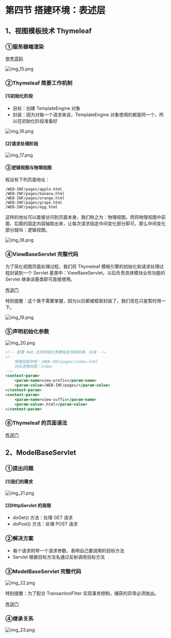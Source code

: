 # 第四节 搭建环境：表述层

## 1、视图模板技术 Thymeleaf

### ①服务器端渲染

[参考资料](datum/后端工程师与前端工程师交互.md)

![img_15.png](img_15.png)


### ②Thymeleaf 简要工作机制

#### [1]初始化阶段

* 目标：创建 TemplateEngine 对象
* 封装：因为对每一个请求来说，TemplateEngine 对象使用的都是同一个，所以在初始化阶段准备好

![img_16.png](img_16.png)

#### [2]请求处理阶段

![img_17.png](img_17.png)

#### ③逻辑视图与物理视图

假设有下列页面地址：

```text
/WEB-INF/pages/apple.html
/WEB-INF/pages/banana.html
/WEB-INF/pages/orange.html
/WEB-INF/pages/grape.html
/WEB-INF/pages/egg.html
```

这样的地址可以直接访问到页面本身，我们称之为：物理视图。而将物理视图中前面、后面的固定内容抽取出来，让每次请求指定中间变化部分即可，那么中间变化部分就叫：逻辑视图。

![img_18.png](img_18.png)

### ④ViewBaseServlet 完整代码

为了简化视图页面处理过程，我们将 Thymeleaf 模板引擎的初始化和请求处理过程封装到一个 Servlet 基类中：ViewBaseServlet。以后负责具体模块业务功能的 Servlet 继承该基类即可直接使用。

[传送门](../../../pro05-demo-all-in-one/src/main/java/com/toxicant123/imperial/court/servlet/base/ViewBaseServlet.java)

特别提醒：这个类不需要掌握，因为以后都被框架封装了，我们现在只是暂时用一下。

![img_19.png](img_19.png)

### ⑤声明初始化参数

![img_20.png](img_20.png)

```xml
<!-- 配置 Web 应用初始化参数指定视图前缀、后缀 -->
<!-- 
    物理视图举例：/WEB-INF/pages/index.html
    对应逻辑视图：index
-->
<context-param>
    <param-name>view-prefix</param-name>
    <param-value>/WEB-INF/pages/</param-value>
</context-param>
<context-param>
    <param-name>view-suffix</param-name>
    <param-value>.html</param-value>
</context-param>
```

### ⑥Thymeleaf 的页面语法

[传送门](http://heavy_code_industry.gitee.io/code_heavy_industry/pro001-javaweb/lecture/chapter08)

## 2、ModelBaseServlet

### ①提出问题

#### [1]我们的需求

![img_21.png](img_21.png)

#### [2]HttpServlet 的局限

* doGet() 方法：处理 GET 请求
* doPost() 方法：处理 POST 请求

### ②解决方案

* 每个请求附带一个请求参数，表明自己要调用的目标方法
* Servlet 根据目标方法名通过反射调用目标方法

### ③ModelBaseServlet 完整代码

![img_22.png](img_22.png)

特别提醒：为了配合 TransactionFilter 实现事务控制，捕获的异常必须抛出。

[传送门](../../../pro05-demo-all-in-one/src/main/java/com/toxicant123/imperial/court/servlet/base/ModelBaseServlet.java)

### ④继承关系

![img_23.png](img_23.png)